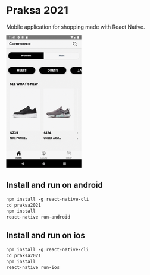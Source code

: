 # Praksa 2021
Mobile application for shopping made with React Native.

<img src="demo.gif" alt="demo" width="40%"/>

## Install and run on android
```
npm install -g react-native-cli
cd praksa2021
npm install
react-native run-android
```

## Install and run on ios
```
npm install -g react-native-cli
cd praksa2021
npm install
react-native run-ios
```
